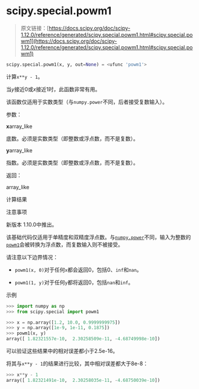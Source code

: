 # scipy.special.powm1

> 原文链接：[https://docs.scipy.org/doc/scipy-1.12.0/reference/generated/scipy.special.powm1.html#scipy.special.powm1](https://docs.scipy.org/doc/scipy-1.12.0/reference/generated/scipy.special.powm1.html#scipy.special.powm1)

```py
scipy.special.powm1(x, y, out=None) = <ufunc 'powm1'>
```

计算`x**y - 1`。

当*y*接近0或*x*接近1时，此函数非常有用。

该函数仅适用于实数类型（与`numpy.power`不同，后者接受复数输入）。

参数：

**x**array_like

底数。必须是实数类型（即整数或浮点数，而不是复数）。

**y**array_like

指数。必须是实数类型（即整数或浮点数，而不是复数）。

返回：

array_like

计算结果

注意事项

新版本 1.10.0中推出。

该基础代码仅适用于单精度和双精度浮点数。与[`numpy.power`](https://numpy.org/devdocs/reference/generated/numpy.power.html#numpy.power "(在 NumPy v2.0.dev0 中)")不同，输入为整数的[`powm1`](#scipy.special.powm1 "scipy.special.powm1")会被转换为浮点数，而复数输入则不被接受。

请注意以下边界情况：

+   `powm1(x, 0)`对于任何`x`都会返回0，包括0、`inf`和`nan`。

+   `powm1(1, y)`对于任何`y`都将返回0，包括`nan`和`inf`。

示例

```py
>>> import numpy as np
>>> from scipy.special import powm1 
```

```py
>>> x = np.array([1.2, 10.0, 0.9999999975])
>>> y = np.array([1e-9, 1e-11, 0.1875])
>>> powm1(x, y)
array([ 1.82321557e-10,  2.30258509e-11, -4.68749998e-10]) 
```

可以验证这些结果中的相对误差都小于2.5e-16。

将其与`x**y - 1`的结果进行比较，其中相对误差都大于8e-8：

```py
>>> x**y - 1
array([ 1.82321491e-10,  2.30258035e-11, -4.68750039e-10]) 
```
